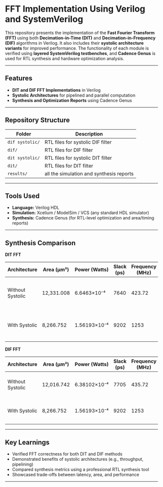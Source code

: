 # FFT Implementation Using Verilog and SystemVerilog

This repository presents the implementation of the **Fast Fourier Transform (FFT)** using both **Decimation-in-Time (DIT)** and **Decimation-in-Frequency (DIF)** algorithms in Verilog. It also includes their **systolic architecture variants** for improved performance. The functionality of each module is verified using **layered SystemVerilog testbenches**, and **Cadence Genus** is used for RTL synthesis and hardware optimization analysis.

---

##  Features

-  **DIT and DIF FFT Implementations** in Verilog  
-  **Systolic Architectures** for pipelined and parallel computation  
-  **Synthesis and Optimization Reports** using Cadence Genus  


---

##  Repository Structure

| Folder         | Description                                        |
|----------------|----------------------------------------------------|
| `dif systolic/`         | RTL files for systolic DIF filter        |
| `dif/`   | RTL files for DIF filter                         |
| `dit systolic/`         | RTL files for systolic DIT filter                 |
| `dit/` | RTL files for DIT filter      |
| `results/` | all the simulation and synthesis reports      |



---

##  Tools Used

- **Language:** Verilog HDL
- **Simulation:** Xcelium / ModelSim / VCS (any standard HDL simulator)  
- **Synthesis:** Cadence Genus (for RTL-level optimization and area/timing reports)  

---

##  Synthesis Comparison
**DIT FFT**


| Architecture         | Area (µm²)   | Power (Watts)     | Slack (ps) | Frequency (MHz) | Notes                           |
|----------------------|--------------|--------------------|------------|------------------|----------------------------------|
| Without Systolic     | 12,331.008   | 6.6463×10⁻⁴        | 7640       | 423.72           | DIT FFT without systolic design  |
| With Systolic        | 8,266.752    | 1.56193×10⁻⁴       | 9202       | 1253             | DIT FFT with systolic pipeline   |


**DIF FFT**

| Architecture         | Area (µm²)     | Power (Watts)     | Slack (ps) | Frequency (MHz) | Notes                           |
|----------------------|----------------|--------------------|------------|------------------|----------------------------------|
| Without Systolic     | 12,016.742     | 6.38102×10⁻⁴       | 7705       | 435.72           | DIF FFT without systolic design  |
| With Systolic        | 8,266.752      | 1.56193×10⁻⁴       | 9202       | 1253             | DIF FFT with systolic pipeline   |

---



##  Key Learnings

- Verified FFT correctness for both DIT and DIF methods  
- Demonstrated benefits of systolic architectures (e.g., throughput, pipelining)  
- Compared synthesis metrics using a professional RTL synthesis tool  
- Showcased trade-offs between latency, area, and performance  

---



